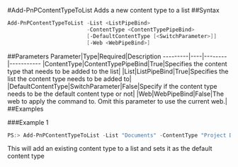 #Add-PnPContentTypeToList
Adds a new content type to a list
##Syntax
```powershell
Add-PnPContentTypeToList -List <ListPipeBind>
                         -ContentType <ContentTypePipeBind>
                         [-DefaultContentType [<SwitchParameter>]]
                         [-Web <WebPipeBind>]
```


##Parameters
Parameter|Type|Required|Description
---------|----|--------|-----------
|ContentType|ContentTypePipeBind|True|Specifies the content type that needs to be added to the list|
|List|ListPipeBind|True|Specifies the list the content type needs to be added to|
|DefaultContentType|SwitchParameter|False|Specify if the content type needs to be the default content type or not|
|Web|WebPipeBind|False|The web to apply the command to. Omit this parameter to use the current web.|
##Examples

###Example 1
```powershell
PS:> Add-PnPContentTypeToList -List "Documents" -ContentType "Project Document" -DefaultContentType
```
This will add an existing content type to a list and sets it as the default content type

